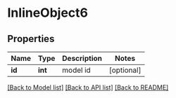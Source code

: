 # InlineObject6

## Properties
Name | Type | Description | Notes
------------ | ------------- | ------------- | -------------
**id** | **int** | model id | [optional] 

[[Back to Model list]](../README.md#documentation-for-models) [[Back to API list]](../README.md#documentation-for-api-endpoints) [[Back to README]](../README.md)


